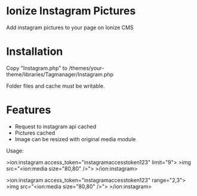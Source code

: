 Ionize Instagram Pictures
========================

Add instagram pictures to your page on Ionize CMS


Installation
========================

Copy "Instagram.php" to /themes/your-theme/libraries/Tagmanager/Instagram.php

Folder files and cache must be writable.

Features
========================

- Request to instagram api cached
- Pictures cached
- Image can be resized with original media module

Usage:

&gt;ion:instagram access_token="instagramaccesstoken123" limit="9">
    &gt;img src="<ion:media size="80,80" />">
&gt;/ion:instagram>


&gt;ion:instagram access_token="instagramaccesstoken123" range="2,3">
    &gt;img src="<ion:media size="80,80" />">
&gt;/ion:instagram>
